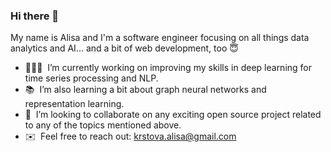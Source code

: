 ### Hi there 👋


<!-- **akrstova/AKrstova** is a ✨ _special_ ✨ repository because its `README.md` (this file) appears on your GitHub profile.

Here are some ideas to get you started: -->

My name is Alisa and I'm a software engineer focusing on all things data analytics and AI... and a bit of web development, too 😇

- 👩🏼‍💻&nbsp; I’m currently working on improving my skills in deep learning for time series processing and NLP.
- 📚 &nbsp;I’m also learning a bit about graph neural networks and representation learning.
- 🤝 &nbsp;I’m looking to collaborate on any exciting open source project related to any of the topics mentioned above. 
- ✉️ &nbsp;Feel free to reach out: krstova.alisa@gmail.com
<!-- - 💡 Fun fact: I love space engineering!
 -->
